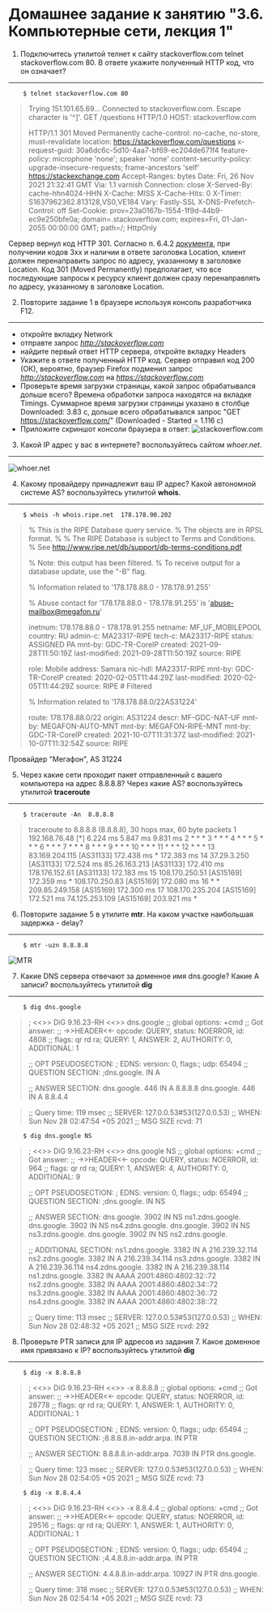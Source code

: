Домашнее задание к занятию "3.6. Компьютерные сети, лекция 1"
===

1. Подключитесь утилитой телнет к сайту stackoverflow.com telnet stackoverflow.com 80. В ответе укажите полученный HTTP код, что он означает?
---

		$ telnet stackoverflow.com 80
>	Trying 151.101.65.69...
>	Connected to stackoverflow.com.
>	Escape character is '^]'.
>	GET /questions HTTP/1.0
>	HOST: stackoverflow.com
>	
>	HTTP/1.1 301 Moved Permanently
>	cache-control: no-cache, no-store, must-revalidate
>	location: https://stackoverflow.com/questions
>	x-request-guid: 30a6dc6c-5d10-4aa7-bf69-ec204de671f4
>	feature-policy: microphone 'none'; speaker 'none'
>	content-security-policy: upgrade-insecure-requests; frame-ancestors 'self' https://stackexchange.com
>	Accept-Ranges: bytes
>	Date: Fri, 26 Nov 2021 21:32:41 GMT
>	Via: 1.1 varnish
>	Connection: close
>	X-Served-By: cache-hhn4024-HHN
>	X-Cache: MISS
>	X-Cache-Hits: 0
>	X-Timer: S1637962362.813128,VS0,VE184
>	Vary: Fastly-SSL
>	X-DNS-Prefetch-Control: off
>	Set-Cookie: prov=23a0167b-1554-1f9d-44b9-ec9e250bfe0a; domain=.stackoverflow.com; expires=Fri, 01-Jan-2055 00:00:00 GMT; path=/; HttpOnly
>	

Сервер вернул код HTTP 301. Согласно п. 6.4.2 [документа](https://www.rfc-editor.org/rfc/inline-errata/rfc7231.html), при получении кодов 3хх и наличии в ответе заголовка Location, клиент должен перенаправить запрос по адресу, указанному в заголовке Location. Код 301 (Moved Permanently) предполагает, что все последующие запросы к ресурсу клиент должен сразу перенаправлять по адресу, указанному в заголовке Location.

2. Повторите задание 1 в браузере используя консоль разработчика F12.
---

 -   откройте вкладку Network
 -   отправте запрос *http://stackoverflow.com*
 -   найдите первый ответ HTTP сервера, откройте вкладку Headers
 -   Укажите в ответе полученный HTTP код.
	Сервер отправил код 200 (ОК), вероятно, браузер Firefox подменил запрос *http://stackoverflow.com* на *https://stackoverflow.com*
 -   Проверьте время загрузки страницы, какой запрос обрабатывался дольше всего?
	Времена обработки запроса находятся на вкладке Timings. Суммарное время загрузки страницы указано в столбце Downloaded: 3.83 с, дольше всего обрабатывался запрос "GET https://stackoverflow.com/" (Downloaded - Started = 1.116 c)
 -   Приложите скриншот консоли браузера в ответ:
	![stackoverflow.com](img/stackoverflow.png)

3. Какой IP адрес у вас в интернете? воспользуйтесь сайтом *whoer.net*.
---

![whoer.net](img/whoer.png)

4. Какому провайдеру принадлежит ваш IP адрес? Какой автономной системе AS? воспользуйтесь утилитой **whois**.
---

		$ whois -h whois.ripe.net  178.178.90.202
>	% This is the RIPE Database query service.
>	% The objects are in RPSL format.
>	%
>	% The RIPE Database is subject to Terms and Conditions.
>	% See http://www.ripe.net/db/support/db-terms-conditions.pdf
>	
>	% Note: this output has been filtered.
>	%       To receive output for a database update, use the "-B" flag.
>	
>	% Information related to '178.178.88.0 - 178.178.91.255'
>	
>	% Abuse contact for '178.178.88.0 - 178.178.91.255' is 'abuse-mailbox@megafon.ru'
>	
>	inetnum:        178.178.88.0 - 178.178.91.255
>	netname:        MF_UF_MOBILEPOOL
>	country:        RU
>	admin-c:        MA23317-RIPE
>	tech-c:         MA23317-RIPE
>	status:         ASSIGNED PA
>	mnt-by:         GDC-TR-CoreIP
>	created:        2021-09-28T11:50:19Z
>	last-modified:  2021-09-28T11:50:19Z
>	source:         RIPE
>	
>	role:           Mobile
>	address:        Samara
>	nic-hdl:        MA23317-RIPE
>	mnt-by:         GDC-TR-CoreIP
>	created:        2020-02-05T11:44:29Z
>	last-modified:  2020-02-05T11:44:29Z
>	source:         RIPE # Filtered
>	
>	% Information related to '178.178.88.0/22AS31224'
>	
>	route:          178.178.88.0/22
>	origin:         AS31224
>	descr:          MF-GDC-NAT-UF
>	mnt-by:         MEGAFON-AUTO-MNT
>	mnt-by:         MEGAFON-RIPE-MNT
>	mnt-by:         GDC-TR-CoreIP
>	created:        2021-10-07T11:31:37Z
>	last-modified:  2021-10-07T11:32:54Z
>	source:         RIPE

Провайдер "Мегафон", AS 31224

5. Через какие сети проходит пакет отправленный с вашего компьютера на адрес 8.8.8.8? Через какие AS? воспользуйтесь утилитой **traceroute**
---

		$ traceroute -An  8.8.8.8

>	traceroute to 8.8.8.8 (8.8.8.8), 30 hops max, 60 byte packets
>	 1  192.168.76.48 [*]  6.224 ms  5.847 ms  9.831 ms
>	 2  * * *
>	 3  * * *
>	 4  * * *
>	 5  * * *
>	 6  * * *
>	 7  * * *
>	 8  * * *
>	 9  * * *
>	10  * * *
>	11  * * *
>	12  * * *
>	13  83.169.204.115 [AS31133]  172.438 ms *  172.383 ms
>	14  37.29.3.250 [AS31133]  172.524 ms 85.26.163.213 [AS31133]  172.410 ms 178.176.152.61 [AS31133]  172.183 ms
>	15  108.170.250.51 [AS15169]  172.359 ms * 108.170.250.83 [AS15169]  172.080 ms
>	16  * * 209.85.249.158 [AS15169]  172.300 ms
>	17  108.170.235.204 [AS15169]  172.521 ms 74.125.253.109 [AS15169]  203.921 ms *

6. Повторите задание 5 в утилите **mtr**. На каком участке наибольшая задержка - delay?
---

		$ mtr -uzn 8.8.8.8

![MTR](img/mtr.png)

7. Какие DNS сервера отвечают за доменное имя dns.google? Какие A записи? воспользуйтесь утилитой **dig**
---

		$ dig dns.google

>	; <<>> DiG 9.16.23-RH <<>> dns.google
>	;; global options: +cmd
>	;; Got answer:
>	;; ->>HEADER<<- opcode: QUERY, status: NOERROR, id: 4808
>	;; flags: qr rd ra; QUERY: 1, ANSWER: 2, AUTHORITY: 0, ADDITIONAL: 1
>	
>	;; OPT PSEUDOSECTION:
>	; EDNS: version: 0, flags:; udp: 65494
>	;; QUESTION SECTION:
>	;dns.google.			IN	A
>	
>	;; ANSWER SECTION:
>	dns.google.		446	IN	A	8.8.8.8
>	dns.google.		446	IN	A	8.8.4.4

>	;; Query time: 119 msec
>	;; SERVER: 127.0.0.53#53(127.0.0.53)
>	;; WHEN: Sun Nov 28 02:47:54 +05 2021
>	;; MSG SIZE  rcvd: 71


		$ dig dns.google NS

>	; <<>> DiG 9.16.23-RH <<>> dns.google NS
>	;; global options: +cmd
>	;; Got answer:
>	;; ->>HEADER<<- opcode: QUERY, status: NOERROR, id: 964
>	;; flags: qr rd ra; QUERY: 1, ANSWER: 4, AUTHORITY: 0, ADDITIONAL: 9
>	
>	;; OPT PSEUDOSECTION:
>	; EDNS: version: 0, flags:; udp: 65494
>	;; QUESTION SECTION:
>	;dns.google.			IN	NS
>	
>	;; ANSWER SECTION:
>	dns.google.		3902	IN	NS	ns1.zdns.google.
>	dns.google.		3902	IN	NS	ns4.zdns.google.
>	dns.google.		3902	IN	NS	ns3.zdns.google.
>	dns.google.		3902	IN	NS	ns2.zdns.google.
>	
>	;; ADDITIONAL SECTION:
>	ns1.zdns.google.	3382	IN	A	216.239.32.114
>	ns2.zdns.google.	3382	IN	A	216.239.34.114
>	ns3.zdns.google.	3382	IN	A	216.239.36.114
>	ns4.zdns.google.	3382	IN	A	216.239.38.114
>	ns1.zdns.google.	3382	IN	AAAA	2001:4860:4802:32::72
>	ns2.zdns.google.	3382	IN	AAAA	2001:4860:4802:34::72
>	ns3.zdns.google.	3382	IN	AAAA	2001:4860:4802:36::72
>	ns4.zdns.google.	3382	IN	AAAA	2001:4860:4802:38::72
>	
>	;; Query time: 113 msec
>	;; SERVER: 127.0.0.53#53(127.0.0.53)
>	;; WHEN: Sun Nov 28 02:48:32 +05 2021
>	;; MSG SIZE  rcvd: 292

8. Проверьте PTR записи для IP адресов из задания 7. Какое доменное имя привязано к IP? воспользуйтесь утилитой **dig**
---

		$ dig -x 8.8.8.8

>	; <<>> DiG 9.16.23-RH <<>> -x 8.8.8.8
>	;; global options: +cmd
>	;; Got answer:
>	;; ->>HEADER<<- opcode: QUERY, status: NOERROR, id: 28778
>	;; flags: qr rd ra; QUERY: 1, ANSWER: 1, AUTHORITY: 0, ADDITIONAL: 1
>	
>	;; OPT PSEUDOSECTION:
>	; EDNS: version: 0, flags:; udp: 65494
>	;; QUESTION SECTION:
>	;8.8.8.8.in-addr.arpa.		IN	PTR
>	
>	;; ANSWER SECTION:
>	8.8.8.8.in-addr.arpa.	7039	IN	PTR	dns.google.

>	;; Query time: 123 msec
>	;; SERVER: 127.0.0.53#53(127.0.0.53)
>	;; WHEN: Sun Nov 28 02:54:05 +05 2021
>	;; MSG SIZE  rcvd: 73


		$ dig -x 8.8.4.4

>	; <<>> DiG 9.16.23-RH <<>> -x 8.8.4.4
>	;; global options: +cmd
>	;; Got answer:
>	;; ->>HEADER<<- opcode: QUERY, status: NOERROR, id: 29516
>	;; flags: qr rd ra; QUERY: 1, ANSWER: 1, AUTHORITY: 0, ADDITIONAL: 1
>	
>	;; OPT PSEUDOSECTION:
>	; EDNS: version: 0, flags:; udp: 65494
>	;; QUESTION SECTION:
>	;4.4.8.8.in-addr.arpa.		IN	PTR
>	
>	;; ANSWER SECTION:
>	4.4.8.8.in-addr.arpa.	10927	IN	PTR	dns.google.
>	
>	;; Query time: 318 msec
>	;; SERVER: 127.0.0.53#53(127.0.0.53)
>	;; WHEN: Sun Nov 28 02:54:14 +05 2021
>	;; MSG SIZE  rcvd: 73

